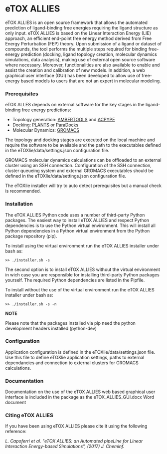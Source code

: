# eTOX ALLIES

eTOX ALLIES is an open source framework that allows the automated prediction of ligand-binding free energies 
requiring the ligand structure as only input. eTOX ALLIES is based on the Linear Interaction Energy (LIE) approach,
an efficient end-point free energy method derived from Free Energy Perturbation (FEP) theory. 
Upon submission of a ligand or dataset of compounds, the tool performs the multiple steps required for binding 
free-energy prediction (docking, ligand topology creation, molecular dynamics simulations, data analysis), 
making use of external open source software where necessary. Moreover, functionalities are also available to 
enable and assist the creation and calibration of new models. 
In addition, a web graphical user interface (GUI) has been developed to allow use of free-energy based models to
users that are not an expert in molecular modeling.


### Prerequisites

eTOX ALLES depends on external software for the key stages in the ligand-binding free energy predictions:

* Topology generation: [AMBERTOOLS](http://ambermd.org) and [ACPYPE](https://github.com/t-/acpype)
* Docking: [PLANTS](http://www.tcd.uni-konstanz.de/research/plants.php) or [ParaDocks](https://github.com/cbaldauf/paradocks)
* Molecular Dynamics: [GROMACS](http://www.gromacs.org)

The topology and docking stages are executed on the local machine and require the software to be available and the
path to the executables defined in the eTOXlie/data/settings.json configuration file.

GROMACS molecular dynamics calculations can be offloaded to an external cluster using an SSH connection.
Configuration of the SSH connection, cluster queueing system and external GROMACS executables should be defined
in the eTOXlie/data/settings.json configuration file.

The eTOXlie installer will try to auto detect prerequisites but a manual check is recommended.


### Installation

The eTOX ALLIES Python code uses a number of third-party Python packages. The easiest way to install eTOX ALLIES
and respect Python dependencies is to use the Python virtual environment. This will install all Python dependencies 
in a Python virtual environment from the Python package repository (pip).

To install using the virtual environment run the eTOX ALLIES installer under bash as:

    >> ./installer.sh -s

The second option is to install eTOX ALLIES without the virtual environment in wich case you are responsible for
installing third-party Python packages yourself. The required Python dependencies are listed in the Pipfile.

To install without the use of the virtual environment run the eTOX ALLIES installer under bash as:

    >> ./installer.sh -s -n

**NOTE**

Please note that the packages installed via pip need the python development headers installed (python-dev)


### Configuration

Application configuration is defined in the eTOXlie/data/settings.json file. Use this file to define eTOXlie application
settings, paths to external dependancies and connection to external clusters for GROMACS calculations.

### Documentation

Documentation on the use of the eTOX ALLIES web based graphical user interface is included in the package as the
eTOX\_ALLIES\_GUI.docx Word document


### Citing eTOX ALLIES

If you have been using eTOX ALLIES please cite it using the following reference:

<cite>L. Capoferri et al. "eTOX ALLIES: an Automated pipeLine for Linear Interaction Energy-based Simulations",
(2017) J. Cheminf.</cite>